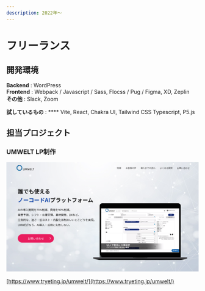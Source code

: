 ```yaml
---
description: 2022年〜
---
```


# フリーランス

## 開発環境

**Backend** : WordPress\
**Frontend** : Webpack / Javascript / Sass, Flocss / Pug / Figma, XD, Zeplin\
**その他** : Slack, Zoom

**試しているもの** : **** Vite, React, Chakra UI, Tailwind CSS Typescript, P5.js

## 担当プロジェクト

### UMWELT LP制作

![UMWELT｜ノーコードAIクラウド｜TRYETING Inc. (トライエッティング)](<../.gitbook/assets/image (27).png>)

[https://www.tryeting.jp/umwelt/](https://www.tryeting.jp/umwelt/)
